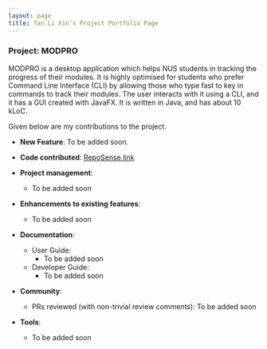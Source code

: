 ```yaml
---
layout: page
title: Tan Li Xin's Project Portfolio Page
---
```


### Project: MODPRO

MODPRO is a desktop application which helps NUS students in tracking the progress of their modules. It is highly optimised for students who prefer Command Line Interface (CLI) by allowing those who type fast to key in commands to track their modules. The user interacts with it using a CLI, and it has a GUI created with JavaFX. It is written in Java, and has about 10 kLoC.

Given below are my contributions to the project.

* **New Feature**: To be added soon.

* **Code contributed**: [RepoSense link](https://nus-cs2103-ay2223s1.github.io/tp-dashboard/?search=tlx02&breakdown=true)

* **Project management**:
  * To be added soon

* **Enhancements to existing features**:
  * To be added soon

* **Documentation**:
  * User Guide:
    * To be added soon
  * Developer Guide:
    * To be added soon
* **Community**:
  * PRs reviewed (with non-trivial review comments): To be added soon

* **Tools**:
  * To be added soon
